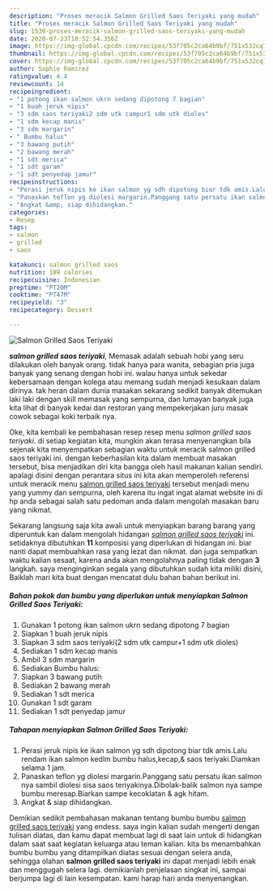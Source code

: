 ```yaml
---
description: "Proses meracik Salmon Grilled Saos Teriyaki yang mudah"
title: "Proses meracik Salmon Grilled Saos Teriyaki yang mudah"
slug: 1530-proses-meracik-salmon-grilled-saos-teriyaki-yang-mudah
date: 2020-07-23T18:52:54.356Z
image: https://img-global.cpcdn.com/recipes/53f705c2ca64b9bf/751x532cq70/salmon-grilled-saos-teriyaki-foto-resep-utama.jpg
thumbnail: https://img-global.cpcdn.com/recipes/53f705c2ca64b9bf/751x532cq70/salmon-grilled-saos-teriyaki-foto-resep-utama.jpg
cover: https://img-global.cpcdn.com/recipes/53f705c2ca64b9bf/751x532cq70/salmon-grilled-saos-teriyaki-foto-resep-utama.jpg
author: Sophie Ramirez
ratingvalue: 4.4
reviewcount: 14
recipeingredient:
- "1 potong ikan salmon ukrn sedang dipotong 7 bagian"
- "1 buah jeruk nipis"
- "3 sdm saos teriyaki2 sdm utk campur1 sdm utk dioles"
- "1 sdm kecap manis"
- "3 sdm margarin"
- " Bumbu halus"
- "3 bawang putih"
- "2 bawang merah"
- "1 sdt merica"
- "1 sdt garam"
- "1 sdt penyedap jamur"
recipeinstructions:
- "Perasi jeruk nipis ke ikan salmon yg sdh dipotong biar tdk amis.Lalu rendam ikan salmon kedlm bumbu halus,kecap,&amp; saos teriyaki.Diamkan selama 1 jam."
- "Panaskan teflon yg diolesi margarin.Panggang satu persatu ikan salmon nya sambil diolesi sisa saos teriyakinya.Dibolak-balik salmon nya sampe bumbu meresap.Biarkan sampe kecoklatan &amp; agk hitam."
- "Angkat &amp; siap dihidangkan."
categories:
- Resep
tags:
- salmon
- grilled
- saos

katakunci: salmon grilled saos 
nutrition: 189 calories
recipecuisine: Indonesian
preptime: "PT20M"
cooktime: "PT47M"
recipeyield: "3"
recipecategory: Dessert

---
```



![Salmon Grilled Saos Teriyaki](https://img-global.cpcdn.com/recipes/53f705c2ca64b9bf/751x532cq70/salmon-grilled-saos-teriyaki-foto-resep-utama.jpg)

<b><i>salmon grilled saos teriyaki</i></b>, Memasak adalah sebuah hobi yang seru dilakukan oleh banyak orang. tidak hanya para wanita, sebagian pria juga banyak yang senang dengan hobi ini. walau hanya untuk sekedar kebersamaan dengan kolega atau memang sudah menjadi kesukaan dalam dirinya. tak heran dalam dunia masakan sekarang sedikit banyak ditemukan laki laki dengan skill memasak yang sempurna, dan lumayan banyak juga kita lihat di banyak kedai dan restoran yang mempekerjakan juru masak cowok sebagai koki terbaik nya.



Oke, kita kembali ke pembahasan resep resep menu <i>salmon grilled saos teriyaki</i>. di setiap kegiatan kita, mungkin akan terasa menyenangkan bila sejenak kita menyempatkan sebagian waktu untuk meracik salmon grilled saos teriyaki ini. dengan keberhasilan kita dalam membuat masakan tersebut, bisa menjadikan diri kita bangga oleh hasil makanan kalian sendiri. apalagi disini dengan perantara situs ini kita akan memperoleh referensi untuk meracik menu <u>salmon grilled saos teriyaki</u> tersebut menjadi menu yang yummy dan sempurna, oleh karena itu ingat ingat alamat website ini di hp anda sebagai salah satu pedoman anda dalam mengolah masakan baru yang nikmat.


Sekarang langsung saja kita awali untuk menyiapkan barang barang yang diperuntuk kan dalam mengolah hidangan <u><i>salmon grilled saos teriyaki</i></u> ini. setidaknya dibutuhkan <b>11</b> komposisi yang diperlukan di hidangan ini. biar nanti dapat membuahkan rasa yang lezat dan nikmat. dan juga sempatkan waktu kalian sesaat, karena anda akan mengolahnya paling tidak dengan <b>3</b> langkah. saya menginginkan segala yang dibutuhkan sudah kita miliki disini, Baiklah mari kita buat dengan mencatat dulu bahan bahan berikut ini.

<!--inarticleads1-->

##### Bahan pokok dan bumbu yang diperlukan untuk menyiapkan Salmon Grilled Saos Teriyaki:

1. Gunakan 1 potong ikan salmon ukrn sedang dipotong 7 bagian
1. Siapkan 1 buah jeruk nipis
1. Siapkan 3 sdm saos teriyaki(2 sdm utk campur+1 sdm utk dioles)
1. Sediakan 1 sdm kecap manis
1. Ambil 3 sdm margarin
1. Sediakan  Bumbu halus:
1. Siapkan 3 bawang putih
1. Sediakan 2 bawang merah
1. Sediakan 1 sdt merica
1. Gunakan 1 sdt garam
1. Sediakan 1 sdt penyedap jamur




<!--inarticleads2-->

##### Tahapan menyiapkan Salmon Grilled Saos Teriyaki:

1. Perasi jeruk nipis ke ikan salmon yg sdh dipotong biar tdk amis.Lalu rendam ikan salmon kedlm bumbu halus,kecap,&amp; saos teriyaki.Diamkan selama 1 jam.
1. Panaskan teflon yg diolesi margarin.Panggang satu persatu ikan salmon nya sambil diolesi sisa saos teriyakinya.Dibolak-balik salmon nya sampe bumbu meresap.Biarkan sampe kecoklatan &amp; agk hitam.
1. Angkat &amp; siap dihidangkan.




Demikian sedikit pembahasan makanan tentang bumbu bumbu <u>salmon grilled saos teriyaki</u> yang endess. saya ingin kalian sudah mengerti dengan tulisan diatas, dan kamu dapat membuat lagi di saat lain untuk di hidangkan dalam saat saat kegiatan keluarga atau teman kalian. kita bs menambahkan bumbu bumbu yang ditampilkan diatas sesuai dengan selera anda, sehingga olahan <b>salmon grilled saos teriyaki</b> ini dapat menjadi lebih enak dan menggugah selera lagi. demikianlah penjelasan singkat ini, sampai berjumpa lagi di lain kesempatan. kami harap hari anda menyenangkan.
